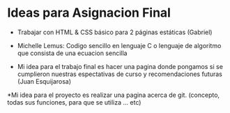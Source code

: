# Ideas para Asignacion Final

* Trabajar con HTML & CSS básico para 2 páginas estáticas (Gabriel)

* Michelle Lemus: Codigo sencillo en lenguaje C o lenguaje de algoritmo que consista de una ecuacion sencilla

* Mi idea para el trabajo final es hacer una pagina donde pongamos si se 
cumplieron nuestras espectativas de curso y recomendaciones futuras (Juan Esquijarosa)

*Mi idea para el proyecto es realizar una pagina acerca de git. (concepto, todas sus funciones, para que se utiliza ... etc)